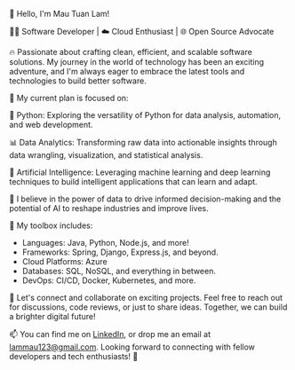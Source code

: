 <!--
**lammau123/lammau123** is a ✨ _special_ ✨ repository because its `README.md` (this file) appears on your GitHub profile.

Here are some ideas to get you started:

- 🔭 I’m currently working on ...
- 🌱 I’m currently learning ...
- 👯 I’m looking to collaborate on ...
- 🤔 I’m looking for help with ...
- 💬 Ask me about ...
- 📫 How to reach me: ...
- 😄 Pronouns: ...
- ⚡ Fun fact: ...
-->

👋 Hello, I'm Mau Tuan Lam!

👨‍💻 Software Developer | ☁️ Cloud Enthusiast | 🌐 Open Source Advocate

🔥 Passionate about crafting clean, efficient, and scalable software solutions. My journey in the world of technology has been an exciting adventure, and I'm always eager to embrace the latest tools and technologies to build better software.

💼 My current plan is focused on:

🐍 Python: Exploring the versatility of Python for data analysis, automation, and web development.

📊 Data Analytics: Transforming raw data into actionable insights through data wrangling, visualization, and statistical analysis.

🤖 Artificial Intelligence: Leveraging machine learning and deep learning techniques to build intelligent applications that can learn and adapt.

🌟 I believe in the power of data to drive informed decision-making and the potential of AI to reshape industries and improve lives.

🧰 My toolbox includes:

- Languages: Java, Python, Node.js, and more!
- Frameworks: Spring, Django, Express.js, and beyond.
- Cloud Platforms: Azure
- Databases: SQL, NoSQL, and everything in between.
- DevOps: CI/CD, Docker, Kubernetes, and more.
  
🤝 Let's connect and collaborate on exciting projects. Feel free to reach out for discussions, code reviews, or just to share ideas. Together, we can build a brighter digital future!

📫 You can find me on [LinkedIn]([https://www.linkedin.com/in/yourname](https://www.linkedin.com/in/mau-lam-569911170/)), or drop me an email at lammau123@gmail.com. Looking forward to connecting with fellow developers and tech enthusiasts! 🚀

